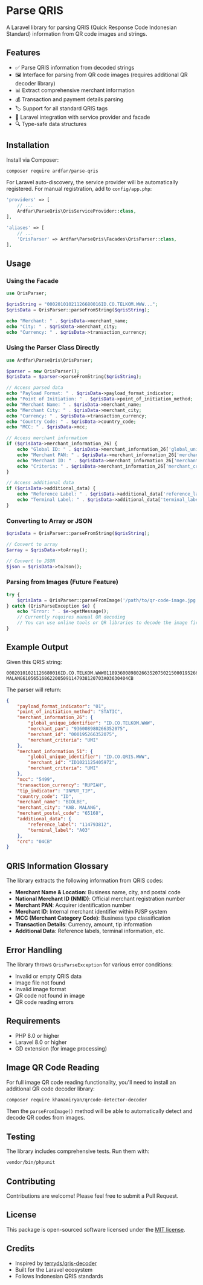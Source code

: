 # Parse QRIS

A Laravel library for parsing QRIS (Quick Response Code Indonesian Standard) information from QR code images and strings.

## Features

- ✅ Parse QRIS information from decoded strings
- 🖼️ Interface for parsing from QR code images (requires additional QR decoder library)
- 📊 Extract comprehensive merchant information
- 💰 Transaction and payment details parsing
- 🏷️ Support for all standard QRIS tags
- 📱 Laravel integration with service provider and facade
- 🔍 Type-safe data structures

## Installation

Install via Composer:

```bash
composer require ardfar/parse-qris
```

For Laravel auto-discovery, the service provider will be automatically registered. For manual registration, add to `config/app.php`:

```php
'providers' => [
    // ...
    Ardfar\ParseQris\QrisServiceProvider::class,
],

'aliases' => [
    // ...
    'QrisParser' => Ardfar\ParseQris\Facades\QrisParser::class,
],
```

## Usage

### Using the Facade

```php
use QrisParser;

$qrisString = "00020101021126680016ID.CO.TELKOM.WWW...";
$qrisData = QrisParser::parseFromString($qrisString);

echo "Merchant: " . $qrisData->merchant_name;
echo "City: " . $qrisData->merchant_city;
echo "Currency: " . $qrisData->transaction_currency;
```

### Using the Parser Class Directly

```php
use Ardfar\ParseQris\QrisParser;

$parser = new QrisParser();
$qrisData = $parser->parseFromString($qrisString);

// Access parsed data
echo "Payload Format: " . $qrisData->payload_format_indicator;
echo "Point of Initiation: " . $qrisData->point_of_initiation_method;
echo "Merchant Name: " . $qrisData->merchant_name;
echo "Merchant City: " . $qrisData->merchant_city;
echo "Currency: " . $qrisData->transaction_currency;
echo "Country Code: " . $qrisData->country_code;
echo "MCC: " . $qrisData->mcc;

// Access merchant information
if ($qrisData->merchant_information_26) {
    echo "Global ID: " . $qrisData->merchant_information_26['global_unique_identifier'];
    echo "Merchant PAN: " . $qrisData->merchant_information_26['merchant_pan'];
    echo "Merchant ID: " . $qrisData->merchant_information_26['merchant_id'];
    echo "Criteria: " . $qrisData->merchant_information_26['merchant_criteria'];
}

// Access additional data
if ($qrisData->additional_data) {
    echo "Reference Label: " . $qrisData->additional_data['reference_label'];
    echo "Terminal Label: " . $qrisData->additional_data['terminal_label'];
}
```

### Converting to Array or JSON

```php
$qrisData = QrisParser::parseFromString($qrisString);

// Convert to array
$array = $qrisData->toArray();

// Convert to JSON
$json = $qrisData->toJson();
```

### Parsing from Images (Future Feature)

```php
try {
    $qrisData = QrisParser::parseFromImage('/path/to/qr-code-image.jpg');
} catch (QrisParseException $e) {
    echo "Error: " . $e->getMessage();
    // Currently requires manual QR decoding
    // You can use online tools or QR libraries to decode the image first
}
```

## Example Output

Given this QRIS string:
```
00020101021126680016ID.CO.TELKOM.WWW011893600898026635207502150001952663520750303UMI51440014ID.CO.QRIS.WWW0215ID10211254059720303UMI5204549953033605502015802ID5906BIOLBE6011KAB. MALANG610565168622005091147938120703A03630404CB
```

The parser will return:

```json
{
    "payload_format_indicator": "01",
    "point_of_initiation_method": "STATIC",
    "merchant_information_26": {
        "global_unique_identifier": "ID.CO.TELKOM.WWW",
        "merchant_pan": "936008980266352075",
        "merchant_id": "000195266352075",
        "merchant_criteria": "UMI"
    },
    "merchant_information_51": {
        "global_unique_identifier": "ID.CO.QRIS.WWW",
        "merchant_id": "ID1021125405972",
        "merchant_criteria": "UMI"
    },
    "mcc": "5499",
    "transaction_currency": "RUPIAH",
    "tip_indicator": "INPUT_TIP",
    "country_code": "ID",
    "merchant_name": "BIOLBE",
    "merchant_city": "KAB. MALANG",
    "merchant_postal_code": "65168",
    "additional_data": {
        "reference_label": "114793812",
        "terminal_label": "A03"
    },
    "crc": "04CB"
}
```

## QRIS Information Glossary

The library extracts the following information from QRIS codes:

- **Merchant Name & Location**: Business name, city, and postal code
- **National Merchant ID (NMID)**: Official merchant registration number
- **Merchant PAN**: Acquirer identification number
- **Merchant ID**: Internal merchant identifier within PJSP system
- **MCC (Merchant Category Code)**: Business type classification
- **Transaction Details**: Currency, amount, tip information
- **Additional Data**: Reference labels, terminal information, etc.

## Error Handling

The library throws `QrisParseException` for various error conditions:

- Invalid or empty QRIS data
- Image file not found
- Invalid image format
- QR code not found in image
- QR code reading errors

## Requirements

- PHP 8.0 or higher
- Laravel 8.0 or higher
- GD extension (for image processing)

## Image QR Code Reading

For full image QR code reading functionality, you'll need to install an additional QR code decoder library:

```bash
composer require khanamiryan/qrcode-detector-decoder
```

Then the `parseFromImage()` method will be able to automatically detect and decode QR codes from images.

## Testing

The library includes comprehensive tests. Run them with:

```bash
vendor/bin/phpunit
```

## Contributing

Contributions are welcome! Please feel free to submit a Pull Request.

## License

This package is open-sourced software licensed under the [MIT license](LICENSE).

## Credits

- Inspired by [terryds/qris-decoder](https://github.com/terryds/qris-decoder)
- Built for the Laravel ecosystem
- Follows Indonesian QRIS standards
